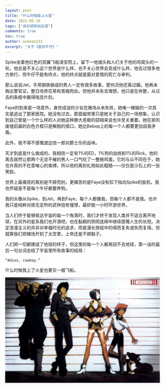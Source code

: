 ```yaml
---
layout: post
title: "什么时候能上火星"
date: 2021-05-16
tags: ["读后感和玩后感"]
comments: true
toc: true
author: oneman233
excerpt: "关于《星际牛仔》"
---
```


Spike坐着他红色的双翼飞船凌空而上，留下一地烟头和人们关于他的鸡窝头的一轮。他总是不关心这个世界是什么样，也不关心世界会变成什么样，他去过很多地方旅行，但牛仔不能有终点，他的终点就是面对爱情的死亡与审判。

那么说说Jet，手用钢铁做成的男人一定有很多故事，更何况他还离过婚。他再未掏出警官证，整日侍弄花草和青椒肉丝。但他并未失去理想，他只是在休整，从过去的条框中赢得喘息片刻。

Faye的到来是一场意外，身世成谜的少女在赌场从未失败，她唯一赌输的一次其实是逃出了那家医院。她没有过去，那盘磁带里只是她关于自己的一场想象，认识到自己曾是一个什么样的人对她这种罪大恶极的窃贼来说也许至关重要。她在家的废墟前画的白色方框只是解脱的借口，她比Bebop上的每一个人都要更加自我矛盾。

此外，我不得不感慨渡边信一郎对爵士乐的品味。

天才到底是什么做成的，我相信一定有1%的ED，1%狗的血统和1%的Rick。他的离去居然让那两个无坚不摧的男人一口气吃了一整碗鸡蛋。它的与众不同在于，她也许真的不在意唯心的束缚，所以他的离别礼物如此粗糙——仅仅是沙石上的一张笑脸。

世界上最痛苦的离别是不辞而别，更痛苦的是Faye没有扣下指向Spike的扳机。我也怀疑是不是每个牛仔都要养狗。

我的头像从Spike，到Jet，再到Faye，每个人都像我，但每个人都不是我。也许我只是纯粹对居无定所的武林抱有憧憬，最好能一小时环游世界。

当人们终于能够抵达宇宙的每一个角落时，我们才终于发现人类并不适合离开地球，在另外的星系我们也开酒吧，也在黏稠的阴雨连绵中继续感慨人生的长短。决定浪漫主义的并非对幸福时光的追求，而是漫长旅程中的得而复失或失而复得。但就算我们把赌场开到了太空里，上帝还是不掷骰子。

人们把一切都建成了地球的样子，但这里的每一个人都再回不去地球，第一话的最后一句台词总结了宇宙里所有故事的结局：

    “Adios, cowboy.”

什么时候我上了火星也要买一艘飞船。

<div align=center>
    <img src="../images/2021-05-16-ShenMeShiHouNengShangHuoXing-1.jpeg"/>
</div>